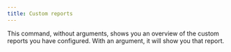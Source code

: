 ```yaml
---
title: Custom reports
---
```


This command, without arguments, shows you an overview of the custom reports you have configured.
With an argument, it will show you that report.
